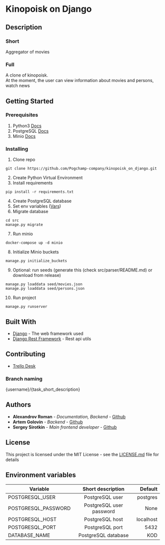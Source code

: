 # Kinopoisk on Django

## Description

### Short
Aggregator of movies

### Full
A clone of kinopoisk. <br>
At the moment, the user can view information about movies and persons, <br>
watch news

## Getting Started

### Prerequisites

1. Python3 [Docs](https://www.python.org)
2. PostgreSQL [Docs](https://www.postgresql.org)
3. Minio [Docs](https://docs.min.io)

### Installing

1. Clone repo 
```shell
git clone https://github.com/Pogchamp-company/kinopoisk_on_django.git
```
2. Create Python Virtual Environment
3. Install requirements
```shell
pip install -r requirements.txt
```
4. Create PostgreSQL database
5. Set env variables ([Vars](#environment-variables))
6. Migrate database
```shell
cd src
manage.py migrate
```
7. Run minio
```shell
docker-compose up -d minio
```   
8. Initialize Minio buckets
```shell
manage.py initialize_buckets
```
9. Optional: run seeds (generate this (check src/parser/README.md) or download from release)
```shell
manage.py loaddata seed/movies.json
manage.py loaddata seed/persons.json
```   
10. Run project
```shell
manage.py runserver
```


## Built With

* [Django](https://github.com/django/django) - The web framework used
* [Django Rest Framework](https://github.com/encode/django-rest-framework) - Rest api utils

## Contributing

* [Trello Desk](https://trello.com/b/fju3vs7M/kinopoisk-on-django)

### Branch naming

{username}/{task_short_description}


## Authors

* **Alexandrov Roman** - *Documentation, Backend* - [Github](https://github.com/AlexandrovRoman)
* **Artem Golovin** - *Backend* - [Github](https://github.com/RustyGuard)
* **Sergey Sirotkin** - *Main frontend developer* - [Github](https://github.com/najisirotkin)


## License

This project is licensed under the MIT License - see the [LICENSE.md](https://github.com/Pogchamp-company/kinopoisk_on_django/blob/main/LICENSE.md) file for details


## Environment variables

| Variable        | Short description | Default |
| ------------- |:-------------:| -----:|
| POSTGRESQL_USER | PostgreSQL user | postgres |
| POSTGRESQL_PASSWORD | PostgreSQL user password | None |
| POSTGRESQL_HOST | PostgreSQL host | localhost |
| POSTGRESQL_PORT | PostgreSQL port | 5432 |
| DATABASE_NAME | PostgreSQL database | KOD |